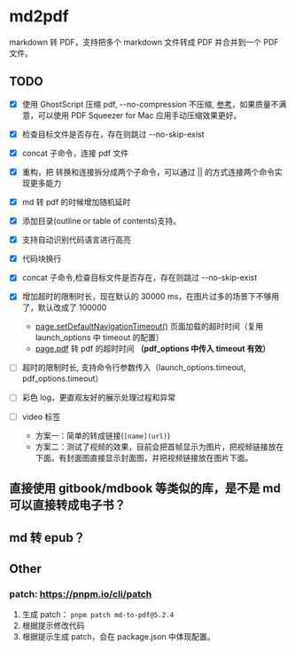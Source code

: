 # md2pdf

markdown 转 PDF，支持把多个 markdown 文件转成 PDF 并合并到一个 PDF 文件。

## TODO

* [x] 使用 GhostScript 压缩 pdf, --no-compression 不压缩, [参考](https://dev.to/woovi/how-to-reduce-the-file-size-of-a-pdf-using-nodejs-50b2)，如果质量不满意，可以使用 PDF Squeezer for Mac 应用手动压缩效果更好。
* [x] 检查目标文件是否存在，存在则跳过 --no-skip-exist
* [x] concat 子命令，连接 pdf 文件
* [x] 重构，把 转换和连接拆分成两个子命令，可以通过 || 的方式连接两个命令实现更多能力
* [x] md 转 pdf 的时候增加随机延时
* [x] 添加目录(outline or table of contents)支持。
* [x] 支持自动识别代码语言进行高亮
* [x] 代码块换行
* [x] concat 子命令,检查目标文件是否存在，存在则跳过 --no-skip-exist
* [x] 增加超时的限制时长，现在默认的 30000 ms，在图片过多的场景下不够用了，默认改成了 100000

  * [page.setDefaultNavigationTimeout()](https://pptr.dev/api/puppeteer.page.setdefaultnavigationtimeout) 页面加载的超时时间（复用 launch_options 中 timeout 的配置）
  * [page.pdf](https://pptr.dev/api/puppeteer.page.pdf) 转 pdf 的超时时间 **（pdf_options 中传入 timeout 有效）**

* [ ] 超时的限制时长, 支持命令行参数传入（launch_options.timeout, pdf_options.timeout）
* [ ] 彩色 log，更直观友好的展示处理过程和异常
* [ ] video 标签

  * 方案一：简单的转成链接(`[name](url)`)
  * 方案二：测试了视频的效果，目前会把首帧显示为图片，把视频链接放在下面。有封面图直接显示封面图，并把视频链接放在图片下面。

## 直接使用 gitbook/mdbook 等类似的库，是不是 md 可以直接转成电子书？

## md 转 epub？

## Other

### patch: https://pnpm.io/cli/patch

1. 生成 patch： `pnpm patch md-to-pdf@5.2.4`
2. 根据提示修改代码
3. 根据提示生成 patch，会在 package.json 中体现配置。
